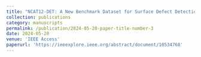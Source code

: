 ```yaml
---
title: "NCAT12-DET: A New Benchmark Dataset for Surface Defect Detection and a Comparative Study"
collection: publications
category: manuscripts
permalink: /publication/2024-05-20-paper-title-number-3
date: 2024-05-20
venue: 'IEEE Access'
paperurl: 'https://ieeexplore.ieee.org/abstract/document/10534768'
---
```


